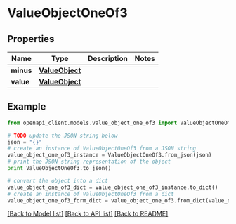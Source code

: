 # ValueObjectOneOf3


## Properties
Name | Type | Description | Notes
------------ | ------------- | ------------- | -------------
**minus** | [**ValueObject**](ValueObject.md) |  | 
**value** | [**ValueObject**](ValueObject.md) |  | 

## Example

```python
from openapi_client.models.value_object_one_of3 import ValueObjectOneOf3

# TODO update the JSON string below
json = "{}"
# create an instance of ValueObjectOneOf3 from a JSON string
value_object_one_of3_instance = ValueObjectOneOf3.from_json(json)
# print the JSON string representation of the object
print ValueObjectOneOf3.to_json()

# convert the object into a dict
value_object_one_of3_dict = value_object_one_of3_instance.to_dict()
# create an instance of ValueObjectOneOf3 from a dict
value_object_one_of3_form_dict = value_object_one_of3.from_dict(value_object_one_of3_dict)
```
[[Back to Model list]](../README.md#documentation-for-models) [[Back to API list]](../README.md#documentation-for-api-endpoints) [[Back to README]](../README.md)


